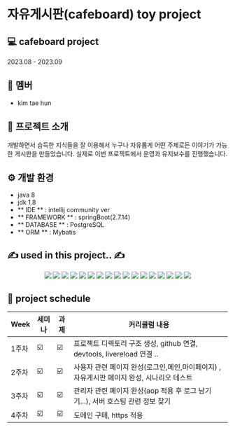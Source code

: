 # 자유게시판(cafeboard) toy project

## 💻 cafeboard project
2023.08 - 2023.09

## 🙂 멤버
- kim tae hun

## 💼 프로젝트 소개
개발하면서 습득한 지식들을 잘 이용해서 누구나 자유롭게 어떤 주제로든 이야기가 가능한 게시판을 만들었습니다.
실제로 이번 프로젝트에서 운영과 유지보수를 진행했습니다.

## ⚙️ 개발 환경
- java 8
- jdk 1.8
- ** IDE ** : intellij community ver
- ** FRAMEWORK ** : springBoot(2.7.14)
- ** DATABASE ** : PostgreSQL
- ** ORM ** : Mybatis


## ✍️ used in this project.. ✍️
<div align="center">
	 <img src="https://img.shields.io/badge/springboot-6DB33F?style=flat&logo=springboot&logoColor=white"/>
	 <img src="https://img.shields.io/badge/springsecurity-6DB33F?style=flat&logo=springsecurity&logoColor=white"/>
	 <img src="https://img.shields.io/badge/java-F7DF1E?style=flat&logo=java&logoColor=white"/>
	 <img src="https://img.shields.io/badge/intellijidea-000000?style=flat&logo=intellijidea&logoColor=white"/>
	 <img src="https://img.shields.io/badge/postgresql-4169E1?style=flat&logo=postgresql&logoColor=white"/>
	 <img src="https://img.shields.io/badge/macos-000000?style=flat&logo=macos&logoColor=white"/>
	 <img src="https://img.shields.io/badge/mariadb-003545?style=flat&logo=mariadb&logoColor=white"/>
	 <img src="https://img.shields.io/badge/filezilla-BF0000?style=flat&logo=filezilla&logoColor=white"/>
	 <img src="https://img.shields.io/badge/thymeleaf-005F0F?style=flat&logo=thymeleaf&logoColor=white"/>
	 <img src="https://img.shields.io/badge/html5-E34F26?style=flat&logo=html5&logoColor=white"/>
	 <img src="https://img.shields.io/badge/css3-1572B6?style=flat&logo=css3&logoColor=white"/>
	 <img src="https://img.shields.io/badge/javascript-F7DF1E?style=flat&logo=javascript&logoColor=white"/>
	 <img src="https://img.shields.io/badge/jquery-0769AD?style=flat&logo=jquery&logoColor=white"/>
	 <img src="https://img.shields.io/badge/bootstrap-7952B3?style=flat&logo=bootstrap&logoColor=white"/>
	 <img src="https://img.shields.io/badge/git-F05032?style=flat&logo=git&logoColor=white"/>
	 <img src="https://img.shields.io/badge/htmx-0769AD?style=flat&logo=&logoColor=white"/>
	 <img src="https://img.shields.io/badge/github-181717?style=flat&logo=github&logoColor=white"/>
</div>

## 📅 project schedule

| Week | 세미나 | 과제 |커리큘럼 내용 |
| ------ | -- | -- |----------- |
| 1주차 | ☑️ | ☑️ | 프로젝트 디렉토리 구조 생성, github 연결, devtools, livereload 연결 .. |
| 2주차 | ☑️ | ☑️ | 사용자 관련 페이지 완성(로그인,메인,마이페이지) , 자유게시판 페이지 완성, 시나리오 테스트   |
| 3주차 | ☑️ | ☑️ | 관리자 관련 페이지 완성(aop 적용 후 로그 남기기...), 서버 호스팅 관련 정보 찾기 |
| 4주차 | ☑️ | ☑️ | 도메인 구매, https 적용  |


